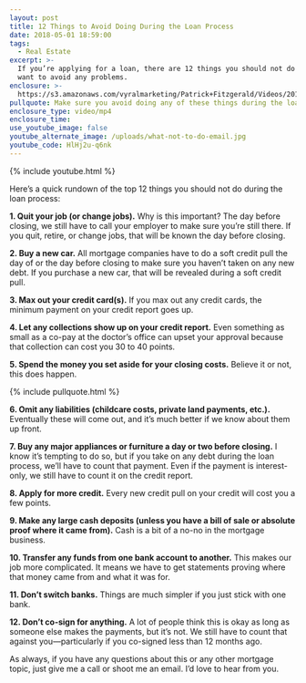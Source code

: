```yaml
---
layout: post
title: 12 Things to Avoid Doing During the Loan Process
date: 2018-05-01 18:59:00
tags:
  - Real Estate
excerpt: >-
  If you’re applying for a loan, there are 12 things you should not do if you
  want to avoid any problems.
enclosure: >-
  https://s3.amazonaws.com/vyralmarketing/Patrick+Fitzgerald/Videos/2018/May/The+VA+Loan+Guy-+12+Things+to+Avoid+Doing+During+the+Loan+Process.mp4
pullquote: Make sure you avoid doing any of these things during the loan process.
enclosure_type: video/mp4
enclosure_time:
use_youtube_image: false
youtube_alternate_image: /uploads/what-not-to-do-email.jpg
youtube_code: HlHj2u-q6nk
---
```


{% include youtube.html %}

Here’s a quick rundown of the top 12 things you should not do during the loan process:

**1. Quit your job (or change jobs).** Why is this important? The day before closing, we still have to call your employer to make sure you’re still there. If you quit, retire, or change jobs, that will be known the day before closing.

**2. Buy a new car.** All mortgage companies have to do a soft credit pull the day of or the day before closing to make sure you haven’t taken on any new debt. If you purchase a new car, that will be revealed during a soft credit pull.

**3. Max out your credit card(s).** If you max out any credit cards, the minimum payment on your credit report goes up.

**4. Let any collections show up on your credit report.** Even something as small as a co-pay at the doctor’s office can upset your approval because that collection can cost you 30 to 40 points.

**5. Spend the money you set aside for your closing costs.** Believe it or not, this does happen.

{% include pullquote.html %}

**6. Omit any liabilities (childcare costs, private land payments, etc.).** Eventually these will come out, and it’s much better if we know about them up front.

**7. Buy any major appliances or furniture a day or two before closing.** I know it’s tempting to do so, but if you take on any debt during the loan process, we’ll have to count that payment. Even if the payment is interest-only, we still have to count it on the credit report.

**8. Apply for more credit.** Every new credit pull on your credit will cost you a few points.

**9. Make any large cash deposits (unless you have a bill of sale or absolute proof where it came from).** Cash is a bit of a no-no in the mortgage business.

**10. Transfer any funds from one bank account to another.** This makes our job more complicated. It means we have to get statements proving where that money came from and what it was for.

**11. Don’t switch banks.** Things are much simpler if you just stick with one bank.

**12. Don’t co-sign for anything.** A lot of people think this is okay as long as someone else makes the payments, but it’s not. We still have to count that against you—particularly if you co-signed less than 12 months ago.

As always, if you have any questions about this or any other mortgage topic, just give me a call or shoot me an email. I’d love to hear from you.
